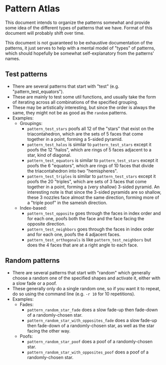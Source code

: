 # Pattern Atlas

This document intends to organize the patterns somewhat and provide some idea of the different types of patterns that we have. Format of this document will probably shift over time.

This document is not guaranteed to be exhaustive documentation of the patterns, it just serves to help with a mental model of "types" of patterns, which should hopefully be somewhat self-explanatory from the patterns' names.

## Test patterns

- There are several patterns that start with "test" (e.g. "pattern_test_equators").
- These are mainly to test some util functions, and usually take the form of iterating across all combinations of the specified grouping.
- These may be artistically interesting, but since the order is always the same, they might not be as good as the `random` patterns.
- Examples:
  - Groupings:
    - `pattern_test_stars` poofs all 12 of the "stars" that exist on the triacontahedron, which are the sets of 5 faces that come together in a point, forming a 5-sided pyramid.
    - `pattern_test_halos` is similar to `pattern_test_stars` except it poofs the 12 "halos", which are rings of 5 faces adjacent to a star, kind of diagonal.
    - `pattern_test_equators` is similar to `pattern_test_stars` except it poofs the 6 "equators", which are rings of 10 faces that divide the triacontahedron into two "hemispheres".
    - `pattern_test_triples` is similar to `pattern_test_stars` except it poofs the 20 "triples", which are sets of 3 faces that come together in a point, forming a (very shallow) 3-sided pyramid. An interesting note is that since the 3-sided pyramids are so shallow, these 3 nozzles face almost the same direction, forming more of a "triple poof" in the sameish direction.
  - Index-based:
    - `pattern_test_opposite` goes through the faces in index order and for each one, poofs both the face and the face facing the opposite direction.
    - `pattern_test_neighbors` goes through the faces in index order and for each one, poofs the 4 adjacent faces.
    - `pattern_test_orthogonals` is like `pattern_test_neighbors` but does the 4 faces that are at a right angle to each face.

## Random patterns

- There are several patterns that start with "random" which generally choose a random one of the specified shapes and activate it, either with a slow fade or a poof.
- These generally only do a single random one, so if you want it to repeat, do so using the command line (e.g. `-r 10` for 10 repetitions).
- Examples:
  - Fades:
    - `pattern_random_star_fade` does a slow fade-up then fade-down of a randomly-chosen star.
    - `pattern_random_star_with_opposites_fade` does a slow fade-up then fade-down of a randomly-chosen star, as well as the star facing the other way.
  - Poofs:
    - `pattern_random_star_poof` does a poof of a randomly-chosen star.
    - `pattern_random_star_with_opposites_poof` does a poof of a randomly-chosen star.
